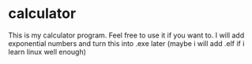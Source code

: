 # calculator
This is my calculator program. Feel free to use it if you want to. I will add exponential numbers and turn this into .exe later (maybe i will add .elf if i learn linux well enough)
